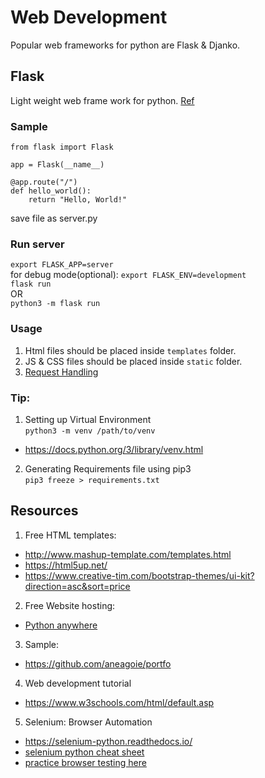 # Web Development
Popular web frameworks for python are Flask & Djanko.  
## Flask
Light weight web frame work for python. [Ref](https://flask.palletsprojects.com/en/2.0.x/quickstart/)
### Sample
```
from flask import Flask

app = Flask(__name__)

@app.route("/")
def hello_world():
    return "Hello, World!"
```
save file as server.py  

### Run server
`export FLASK_APP=server`  
for debug mode(optional): `export FLASK_ENV=development`  
`flask run`  
OR    
`python3 -m flask run`

### Usage  
1. Html files should be placed inside `templates` folder.
2. JS & CSS files should be placed inside `static` folder.
3. [Request Handling](https://flask.palletsprojects.com/en/2.0.x/quickstart/#the-request-object)

### Tip:
1. Setting up Virtual Environment  
`python3 -m venv /path/to/venv`  
* https://docs.python.org/3/library/venv.html  
2. Generating Requirements file using pip3  
`pip3 freeze > requirements.txt`  

Resources
---------
1. Free HTML templates:
* http://www.mashup-template.com/templates.html
* https://html5up.net/ 
* https://www.creative-tim.com/bootstrap-themes/ui-kit?direction=asc&sort=price
2. Free Website hosting:
* [Python anywhere](https://help.pythonanywhere.com/pages/Flask/)
3. Sample:
* https://github.com/aneagoie/portfo
4. Web development tutorial
* https://www.w3schools.com/html/default.asp 
5. Selenium: Browser Automation
* https://selenium-python.readthedocs.io/
* [selenium python cheat sheet](http://allselenium.info/python-selenium-commands-cheat-sheet-frequently-used/)
* [practice browser testing here](https://demo.seleniumeasy.com/)